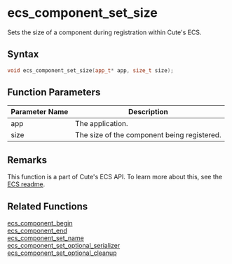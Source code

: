 # ecs_component_set_size

Sets the size of a component during registration within Cute's ECS.

## Syntax

```cpp
void ecs_component_set_size(app_t* app, size_t size);
```

## Function Parameters

Parameter Name | Description
--- | ---
app | The application.
size | The size of the component being registered.

## Remarks

This function is a part of Cute's ECS API. To learn more about this, see the [ECS readme](https://github.com/RandyGaul/cute_framework/blob/master/docs/ecs/README.md).

## Related Functions

[ecs_component_begin](https://github.com/RandyGaul/cute_framework/blob/master/docs/ecs/ecs_component_begin.md)  
[ecs_component_end](https://github.com/RandyGaul/cute_framework/blob/master/docs/ecs/ecs_component_end.md)  
[ecs_component_set_name](https://github.com/RandyGaul/cute_framework/blob/master/docs/ecs/ecs_component_set_name.md)  
[ecs_component_set_optional_serializer](https://github.com/RandyGaul/cute_framework/blob/master/docs/ecs/ecs_component_set_optional_serializer.md)  
[ecs_component_set_optional_cleanup](https://github.com/RandyGaul/cute_framework/blob/master/docs/ecs/ecs_component_set_optional_cleanup.md)  
